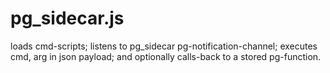 # pg_sidecar.js

loads cmd-scripts;
listens to pg_sidecar pg-notification-channel;
executes cmd, arg in json payload;
and optionally calls-back to a stored pg-function.
